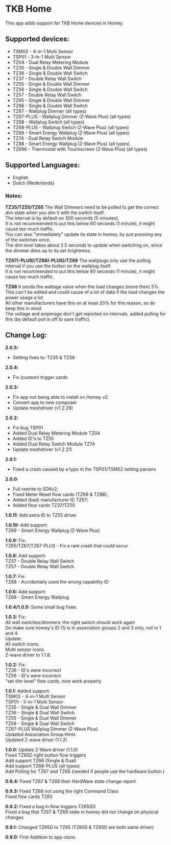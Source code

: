 # TKB Home
This app adds support for TKB Home devices in Homey.

## Supported devices:
+ TSM02 - 4-in-1 Multi Sensor
+ TSP01 - 3-in-1 Multi Sensor
+ TZ04 - Dual Relay Metering Module
+ TZ35 - Single & Double Wall Dimmer
+ TZ36 - Single & Double Wall Switch
+ TZ37 - Double Relay Wall Switch
+ TZ55 - Single & Double Wall Dimmer
+ TZ56 - Single & Double Wall Switch
+ TZ57 - Double Relay Wall Switch
+ TZ65 - Single & Double Wall Dimmer
+ TZ66 - Single & Double Wall Switch
+ TZ67 - Wallplug Dimmer (all types)
+ TZ67-PLUS - Wallplug Dimmer (Z-Wave Plus) (all types)
+ TZ68 - Wallplug Switch (all types)
+ TZ68-PLUS - Wallplug Switch (Z-Wave Plus) (all types)
+ TZ69 - Smart Energy Wallplug (Z-Wave Plus) (all types)
+ TZ74 - Dual Relay Switch Module
+ TZ88 - Smart Energy Wallplug (Z-Wave Plus) (all types)
+ TZE96 - Thermostat with Touchscreen (Z-Wave Plus) (all types)

## Supported Languages:
* English
* Dutch (Nederlands)

### Notes:
**TZ35/TZ55/TZ65**
The Wall Dimmers need to be polled to get the correct dim state when you dim it with the switch itself.  
The interval is by default on 300 seconds (5 minutes).  
It is not recommended to put this below 60 seconds (1 minute), it might cause too much traffic.  
You can also "immediately" update its state in homey, by just pressing any of the switches once.  
The dim level takes about 2.5 seconds to update when switching on, since the dimmer dims up to its set brightness.  

**TZ67(-PLUS)/TZ68(-PLUS)/TZ69**
The wallplugs only use the polling interval if you use the button on the wallplug itself.  
It is not recommended to put this below 60 seconds (1 minute), it might cause too much traffic.

**TZ88**
It sends the wattage value when the load changes (more then) 5%.  
This can't be edited and could cause of a lot of data if the load changes the power usage a lot.  
All other manufacturers have this on at least 20% for this reason, so do keep this in mind.  
The voltage and amperage don't get reported on intervals, added polling for this (by default poll is off to save traffic).

## Change Log:
**2.0.5:**
- Setting fixes to: TZ35 & TZ36

**2.0.4:**
- Fix (custom) trigger cards

**2.0.3:**
- Fix app not being able to install on Homey v2
- Convert app to new composer
- Update meshdriver (v1.2.29)

**2.0.2:**
- Fix bug TSP01
- Added Dual Relay Metering Module TZ04
- Added ID's to TZ55
- Added Dual Relay Switch Module TZ74
- Update meshdriver (v1.2.21)

**2.0.1:**
- Fixed a crash caused by a typo in the TSP01/TSM02 setting parsers

**2.0.0:**
- Full rewrite to SDKv2;
- Fixed Meter Reset flow cards (TZ69 & TZ88);
- Added (bad) manufacturer ID TZ67;
- Added flow cards TZ37/TZ55

**1.0.11:**
Add extra ID to TZ55 driver

**1.0.10:**
Add support:  
TZ69 - Smart Energy Wallplug (Z-Wave Plus)

**1.0.9:**
Fix:  
TZ65/TZ67/TZ67-PLUS - Fix a rare crash that could occur

**1.0.8:**
Add support:  
TZ37 - Double Relay Wall Switch  
TZ57 - Double Relay Wall Switch

**1.0.7:**
Fix:  
TZ88 - Accidentally used the wrong capability ID

**1.0.6:**
Add support:  
TZ88 - Smart Energy Wallplug

**1.0.4/1.0.5:**
Some small bug fixes.

**1.0.3:**
Fix:  
All wall switches/dimmers: the right switch should work again  
  Do make sure homey's ID (1) is in association groups 2 and 3 only, not in 1 and 4  
Update:  
All switch icons.  
Multi sensor icons.  
Z-wave driver to 1.1.8.

**1.0.2:**
Fix:  
TZ36 - ID's were incorrect  
TZ56 - ID's were incorrect  
"set dim level" flow cards, now work properly

**1.0.1:**
Added support:  
TSM02 - 4-in-1 Multi Sensor  
TSP01 - 3-in-1 Multi Sensor  
TZ35 - Single & Dual Wall Dimmer  
TZ36 - Single & Dual Wall Switch  
TZ55 - Single & Dual Wall Dimmer  
TZ56 - Single & Dual Wall Switch  
TZ67-PLUS Wallplug Dimmer (Z-Wave Plus)  
Updated Association Group Hints  
Updated Z-wave driver (1.1.2)

**1.0.0:**
Update Z-Wave driver (1.1.0)  
Fixed TZ65D right button flow triggers  
Add support TZ66 (Single & Dual)  
Add support TZ68-PLUS (all types)  
Add Polling for TZ67 and TZ68 (needed if people use the hardware button.)

**0.9.4:**
Fixed TZ67 & TZ68 their HardWare state change report

**0.9.3:**
Fixed TZ68 not using the right Command Class  
Fixed flow cards TZ65

**0.9.2:**
Fixed a bug in flow triggers TZ65(D)  
Fixed a bug that TZ67 & TZ68 state in homey did not change on physical changes

**0.9.1:**
Changed TZ65D to TZ65 (TZ65S & TZ65D are both same driver)  

**0.9.0:**
First Addition to app-store.
